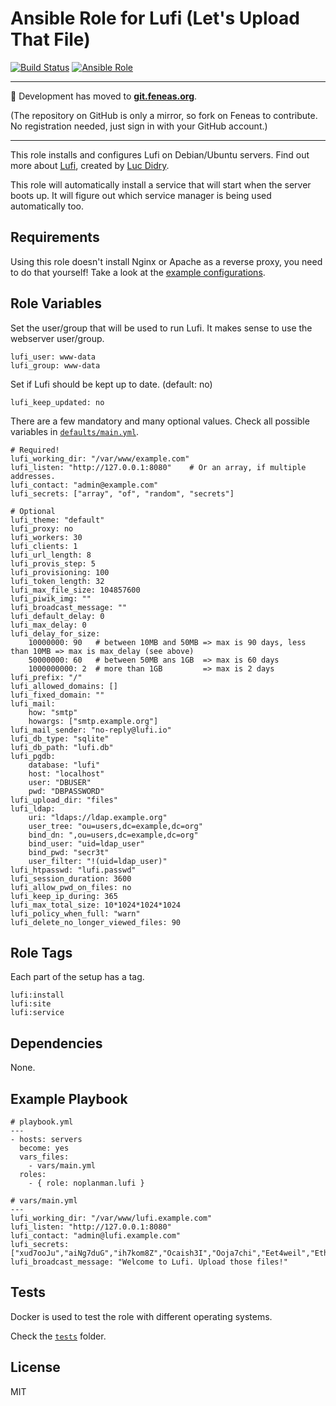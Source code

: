 # Ansible Role for Lufi (Let's Upload That File)

[![Build Status][travis-build-status]][travis-tests] [![Ansible Role][ansible-role-shield]][ansible-role]

---

:rocket: Development has moved to **[git.feneas.org]**.

(The repository on GitHub is only a mirror, so fork on Feneas to contribute. No registration needed, just sign in with your GitHub account.)

---

This role installs and configures Lufi on Debian/Ubuntu servers.
Find out more about [Lufi], created by [Luc Didry].

This role will automatically install a service that will start when the server boots up.
It will figure out which service manager is being used automatically too.

## Requirements

Using this role doesn't install Nginx or Apache as a reverse proxy, you need to do that yourself!
Take a look at the [example configurations].

## Role Variables

Set the user/group that will be used to run Lufi. It makes sense to use the webserver user/group.

```
lufi_user: www-data
lufi_group: www-data
```

Set if Lufi should be kept up to date. (default: no)

```
lufi_keep_updated: no
```

There are a few mandatory and many optional values. Check all possible variables in [`defaults/main.yml`][defaults].

```
# Required!
lufi_working_dir: "/var/www/example.com"
lufi_listen: "http://127.0.0.1:8080"    # Or an array, if multiple addresses.
lufi_contact: "admin@example.com"
lufi_secrets: ["array", "of", "random", "secrets"]

# Optional
lufi_theme: "default"
lufi_proxy: no
lufi_workers: 30
lufi_clients: 1
lufi_url_length: 8
lufi_provis_step: 5
lufi_provisioning: 100
lufi_token_length: 32
lufi_max_file_size: 104857600
lufi_piwik_img: ""
lufi_broadcast_message: ""
lufi_default_delay: 0
lufi_max_delay: 0
lufi_delay_for_size:
    10000000: 90   # between 10MB and 50MB => max is 90 days, less than 10MB => max is max_delay (see above)
    50000000: 60   # between 50MB ans 1GB  => max is 60 days
    1000000000: 2  # more than 1GB         => max is 2 days
lufi_prefix: "/"
lufi_allowed_domains: []
lufi_fixed_domain: ""
lufi_mail:
    how: "smtp"
    howargs: ["smtp.example.org"]
lufi_mail_sender: "no-reply@lufi.io"
lufi_db_type: "sqlite"
lufi_db_path: "lufi.db"
lufi_pgdb:
    database: "lufi"
    host: "localhost"
    user: "DBUSER"
    pwd: "DBPASSWORD"
lufi_upload_dir: "files"
lufi_ldap:
    uri: "ldaps://ldap.example.org"
    user_tree: "ou=users,dc=example,dc=org"
    bind_dn: ",ou=users,dc=example,dc=org"
    bind_user: "uid=ldap_user"
    bind_pwd: "secr3t"
    user_filter: "!(uid=ldap_user)"
lufi_htpasswd: "lufi.passwd"
lufi_session_duration: 3600
lufi_allow_pwd_on_files: no
lufi_keep_ip_during: 365
lufi_max_total_size: 10*1024*1024*1024
lufi_policy_when_full: "warn"
lufi_delete_no_longer_viewed_files: 90
```

## Role Tags

Each part of the setup has a tag.

```
lufi:install
lufi:site
lufi:service
```

## Dependencies

None.

## Example Playbook

```
# playbook.yml
---
- hosts: servers
  become: yes
  vars_files:
    - vars/main.yml
  roles:
    - { role: noplanman.lufi }
```
```
# vars/main.yml
---
lufi_working_dir: "/var/www/lufi.example.com"
lufi_listen: "http://127.0.0.1:8080"
lufi_contact: "admin@lufi.example.com"
lufi_secrets: ["xud7ooJu","aiNg7duG","ih7kom8Z","Ocaish3I","Ooja7chi","Eet4weil","Ethee4Go","xahJ0ohy"]
lufi_broadcast_message: "Welcome to Lufi. Upload those files!"
```

## Tests

Docker is used to test the role with different operating systems.

Check the [`tests`] folder.

## License

MIT

[travis-build-status]: https://img.shields.io/travis/noplanman/ansible-role-lufi.svg?style=flat-square "Travis-CI Build Status"
[travis-tests]: https://travis-ci.org/noplanman/ansible-role-lufi "Travis-CI Tests"
[ansible-role-shield]: https://img.shields.io/ansible/role/12067.svg?style=flat-square "Lufi on Ansible Galaxy"
[ansible-role]: https://galaxy.ansible.com/noplanman/lufi "Lufi on Ansible Galaxy"
[git.feneas.org]: https://git.feneas.org/noplanman/ansible-role-lufi "Ansible Role Lufi on Feneas"
[Lufi]: https://framagit.org/luc/lufi "Lufi on Framagit"
[Luc Didry]: https://framagit.org/u/luc "Luc on Framagit"
[example configurations]: https://framagit.org/luc/lufi/wikis/installation#reverse-proxies "Example configurations"
[defaults]: https://git.feneas.org/noplanman/ansible-role-lufi/blob/master/defaults/main.yml "Default variables"
[`tests`]: https://git.feneas.org/noplanman/ansible-role-lufi/tree/master/tests "Tests"
